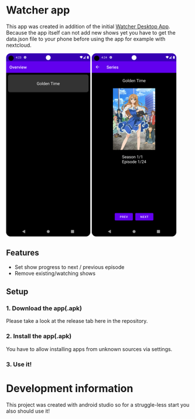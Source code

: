 # Watcher app
This app was created in addition of the initial [Watcher Desktop App](https://github.com/vizualjack/watcher).
Because the app itself can not add new shows yet you have to get the data.json file to your phone before using the app for example with nextcloud.

<img src="doc/overview.png" height="500"/> <img src="doc/show.png" height="500"/>

## Features
- Set show progress to next / previous episode
- Remove existing/watching shows

## Setup
### 1. Download the app(.apk)
Please take a look at the release tab here in the repository.
### 2. Install the app(.apk)
You have to allow installing apps from unknown sources via settings.
### 3. Use it!

# Development information
This project was created with android studio so for a struggle-less start you also should use it!